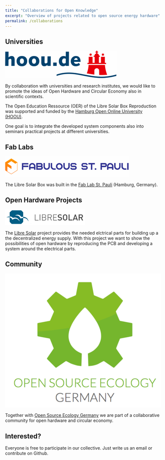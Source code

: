 ```yaml
---
title: "Collaborations for Open Knowledge"
excerpt: "Overview of projects related to open source energy hardware"
permalink: /collaborations
---
```


## Universities

![Hoou](/images/hoou_logo_small.png)

By collaboration with universities and research institutes, we would like to promote the ideas of Open Hardware and Circular Economy also in scientific contexts.

The Open Education Ressource (OER) of the Libre Solar Box Reproduction was supported and funded by the [Hamburg Open Online University (HOOU)](https://www.hoou.de/).

One goal is to integrate the developed system components also into seminars practical projects at different universities.

## Fab Labs

![fablab_stpauli](/images/fabulous_logo_small.png)

The Libre Solar Box was built in the [Fab Lab St. Pauli](http://fablab-hamburg.org/) (Hamburg, Germany).


<!--
Kooperation im Umfeld dezentrale Produktion, Wissenstransfer in Zivilgesellschaft
-->

<!--
## Other Organizations

Bsp Kollektiv Liebe, Kommunikation nach außen, Bewusstsein Schaffung durch kulturellen und kreativen Austausch
Open Source Ecology, Community Mitglied im Open Hardware Umfeld
-->

## Open Hardware Projects

![libre_solar](/images/libresolar_logo_small.png)

The [Libre Solar](http://libre.solar/) project provides the needed elctrical parts for building up a the decentralized energy supply.
With this project we want to show the possibilities of open hardware by reproducing the PCB and developing a system around the electrical parts.

## Community

![oseg](/images/Logo_OSEG.png)

Together with [Open Source Ecology Germany](https://opensourceecology.de/) we are part of a collaborative community for open hardware and circular economy.

## Interested?

Everyone is free to participate in our collective. Just write us an email or contribute on Github.
